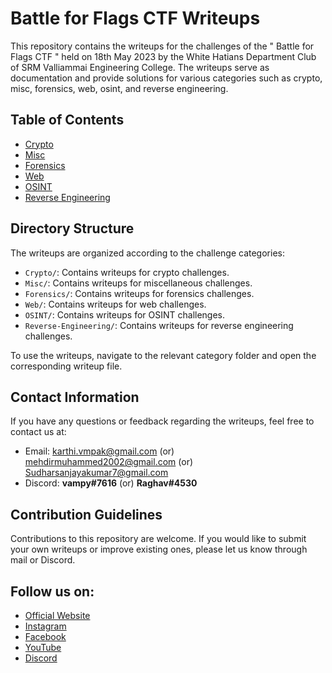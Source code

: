 # Battle for Flags CTF Writeups

This repository contains the writeups for the challenges of the " Battle for Flags CTF " held on 18th May 2023 by the White Hatians Department Club of SRM Valliammai Engineering College. The writeups serve as documentation and provide solutions for various categories such as crypto, misc, forensics, web, osint, and reverse engineering.

## Table of Contents

- [Crypto](https://github.com/its-error404/Battle-For-Flags/tree/main/Crypto)
- [Misc](https://github.com/its-error404/Battle-For-Flags/tree/main/Misc)
- [Forensics](https://github.com/its-error404/Battle-For-Flags/tree/main/Forensics)
- [Web](https://github.com/its-error404/Battle-For-Flags/tree/main/Web)
- [OSINT](https://github.com/its-error404/Battle-For-Flags/tree/main/OSINT)
- [Reverse Engineering](https://github.com/its-error404/Battle-For-Flags/tree/main/Reverse-Engineering)

## Directory Structure

The writeups are organized according to the challenge categories:

- `Crypto/`: Contains writeups for crypto challenges.
- `Misc/`: Contains writeups for miscellaneous challenges.
- `Forensics/`: Contains writeups for forensics challenges.
- `Web/`: Contains writeups for web challenges.
- `OSINT/`: Contains writeups for OSINT challenges.
- `Reverse-Engineering/`: Contains writeups for reverse engineering challenges.

To use the writeups, navigate to the relevant category folder and open the corresponding writeup file.

## Contact Information

If you have any questions or feedback regarding the writeups, feel free to contact us at:

- Email: karthi.vmpak@gmail.com   (or)  mehdirmuhammed2002@gmail.com   (or)   Sudharsanjayakumar7@gmail.com
- Discord:      **vampy#7616** (or)   **Raghav#4530**              
                 
## Contribution Guidelines

Contributions to this repository are welcome. If you would like to submit your own writeups or improve existing ones, please let us know through mail or Discord.

## Follow us on:

- [Official Website](https://srmveccys.blogspot.com/)
- [Instagram](https://instagram.com/whitehatians)
- [Facebook](https://facebook.com/srmveccyswhitehatians)
- [YouTube](https://youtube.com/@srmvec_cys_whitehatians)
- [Discord](https://discord.gg/w77zzjVkEB)
